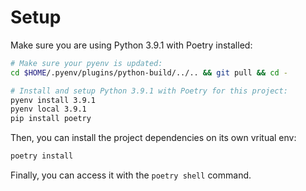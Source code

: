 # Setup

Make sure you are using Python 3.9.1 with Poetry installed:
```bash
# Make sure your pyenv is updated:
cd $HOME/.pyenv/plugins/python-build/../.. && git pull && cd -

# Install and setup Python 3.9.1 with Poetry for this project:
pyenv install 3.9.1
pyenv local 3.9.1
pip install poetry
```
Then, you can install the project dependencies on its own vritual env:
```bash
poetry install
```

Finally, you can access it with the `poetry shell` command.

